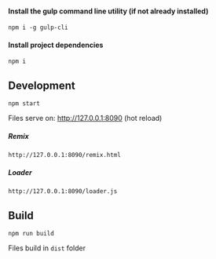 #### Install the gulp command line utility (if not already installed)
`npm i -g gulp-cli`

#### Install project dependencies
`npm i`

## Development
`npm start`

Files serve on: http://127.0.0.1:8090 (hot reload)

##### Remix
`http://127.0.0.1:8090/remix.html`
##### Loader
`http://127.0.0.1:8090/loader.js`

## Build
`npm run build`

Files build in `dist` folder